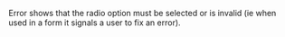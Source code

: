 Error shows that the radio option must be selected or is invalid (ie when used in a form it signals a user to fix an error).
